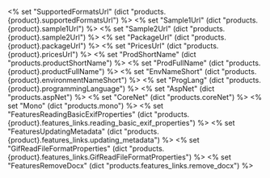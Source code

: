 <% set "SupportedFormatsUrl" (dict "products.{product}.supportedFormatsUrl") %>
<% set "Sample1Url" (dict "products.{product}.sample1Url") %>
<% set "Sample2Url" (dict "products.{product}.sample2Url") %>
<% set "PackageUrl" (dict "products.{product}.packageUrl") %>
<% set "PricesUrl" (dict "products.{product}.pricesUrl") %>
<% set "ProdShortName" (dict "products.productShortName") %>
<% set "ProdFullName" (dict "products.{product}.productFullName") %>
<% set "EnvNameShort" (dict "products.{product}.environmentNameShort") %>
<% set "ProgLang" (dict "products.{product}.programmingLanguage") %>
<% set "AspNet" (dict "products.aspNet") %>
<% set "CoreNet" (dict "products.coreNet") %>
<% set "Mono" (dict "products.mono") %>
<% set "FeaturesReadingBasicExifProperties" (dict "products.{product}.features_links.reading_basic_exif_properties") %>
<% set "FeaturesUpdatingMetadata" (dict "products.{product}.features_links.updating_metadata") %>
<% set "GifReadFileFormatProperties" (dict "products.{product}.features_links.GifReadFileFormatProperties") %>
<% set "FeaturesRemoveDocx" (dict "products.features_links.remove_docx") %>